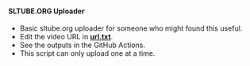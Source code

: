 #### SLTUBE.ORG Uploader

- Basic sltube.org uploader for someone who might found this useful.
- Edit the video URL in [**url.txt**](assets/url.txt).
- See the outputs in the GitHub Actions.
- This script can only upload one at a time.
